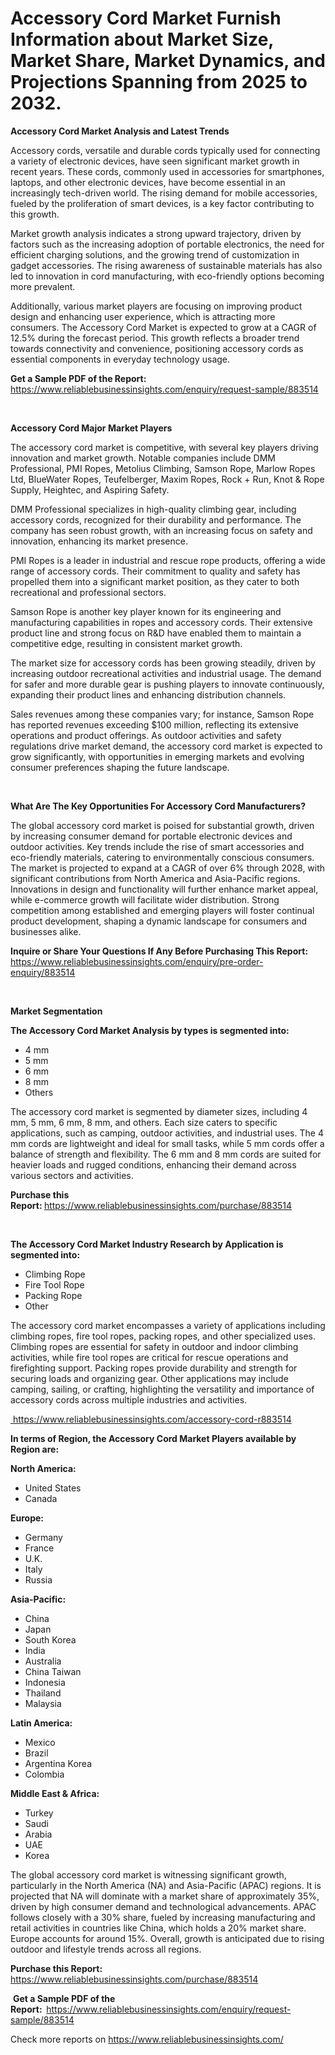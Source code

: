 <p><h1>Accessory Cord Market Furnish Information about Market Size, Market Share, Market Dynamics, and Projections Spanning from 2025 to 2032.</h1></p><p><strong>Accessory Cord Market Analysis and Latest Trends</strong></p>
<p><p>Accessory cords, versatile and durable cords typically used for connecting a variety of electronic devices, have seen significant market growth in recent years. These cords, commonly used in accessories for smartphones, laptops, and other electronic devices, have become essential in an increasingly tech-driven world. The rising demand for mobile accessories, fueled by the proliferation of smart devices, is a key factor contributing to this growth.</p><p>Market growth analysis indicates a strong upward trajectory, driven by factors such as the increasing adoption of portable electronics, the need for efficient charging solutions, and the growing trend of customization in gadget accessories. The rising awareness of sustainable materials has also led to innovation in cord manufacturing, with eco-friendly options becoming more prevalent.</p><p>Additionally, various market players are focusing on improving product design and enhancing user experience, which is attracting more consumers. The Accessory Cord Market is expected to grow at a CAGR of 12.5% during the forecast period. This growth reflects a broader trend towards connectivity and convenience, positioning accessory cords as essential components in everyday technology usage.</p></p>
<p><strong>Get a Sample PDF of the Report:&nbsp;</strong> <a href="https://www.reliablebusinessinsights.com/enquiry/request-sample/883514?utm_campaign=3128&utm_medium=2&utm_source=Github&utm_content=ia&utm_term=01042025&utm_id=accessory-cord">https://www.reliablebusinessinsights.com/enquiry/request-sample/883514</a></p>
<p>&nbsp;</p>
<p><strong>Accessory Cord Major Market Players</strong></p>
<p><p>The accessory cord market is competitive, with several key players driving innovation and market growth. Notable companies include DMM Professional, PMI Ropes, Metolius Climbing, Samson Rope, Marlow Ropes Ltd, BlueWater Ropes, Teufelberger, Maxim Ropes, Rock + Run, Knot & Rope Supply, Heightec, and Aspiring Safety.</p><p>DMM Professional specializes in high-quality climbing gear, including accessory cords, recognized for their durability and performance. The company has seen robust growth, with an increasing focus on safety and innovation, enhancing its market presence.</p><p>PMI Ropes is a leader in industrial and rescue rope products, offering a wide range of accessory cords. Their commitment to quality and safety has propelled them into a significant market position, as they cater to both recreational and professional sectors.</p><p>Samson Rope is another key player known for its engineering and manufacturing capabilities in ropes and accessory cords. Their extensive product line and strong focus on R&D have enabled them to maintain a competitive edge, resulting in consistent market growth.</p><p>The market size for accessory cords has been growing steadily, driven by increasing outdoor recreational activities and industrial usage. The demand for safer and more durable gear is pushing players to innovate continuously, expanding their product lines and enhancing distribution channels.</p><p>Sales revenues among these companies vary; for instance, Samson Rope has reported revenues exceeding $100 million, reflecting its extensive operations and product offerings. As outdoor activities and safety regulations drive market demand, the accessory cord market is expected to grow significantly, with opportunities in emerging markets and evolving consumer preferences shaping the future landscape.</p></p>
<p>&nbsp;</p>
<p><strong>What Are The Key Opportunities For Accessory Cord Manufacturers?</strong></p>
<p><p>The global accessory cord market is poised for substantial growth, driven by increasing consumer demand for portable electronic devices and outdoor activities. Key trends include the rise of smart accessories and eco-friendly materials, catering to environmentally conscious consumers. The market is projected to expand at a CAGR of over 6% through 2028, with significant contributions from North America and Asia-Pacific regions. Innovations in design and functionality will further enhance market appeal, while e-commerce growth will facilitate wider distribution. Strong competition among established and emerging players will foster continual product development, shaping a dynamic landscape for consumers and businesses alike.</p></p>
<p><strong>Inquire or Share Your Questions If Any Before Purchasing This Report:</strong> <a href="https://www.reliablebusinessinsights.com/enquiry/pre-order-enquiry/883514?utm_campaign=3128&utm_medium=2&utm_source=Github&utm_content=ia&utm_term=01042025&utm_id=accessory-cord">https://www.reliablebusinessinsights.com/enquiry/pre-order-enquiry/883514</a></p>
<p>&nbsp;</p>
<p><strong>Market Segmentation</strong></p>
<p><strong>The Accessory Cord Market Analysis by types is segmented into:</strong></p>
<p><ul><li>4 mm</li><li>5 mm</li><li>6 mm</li><li>8 mm</li><li>Others</li></ul></p>
<p><p>The accessory cord market is segmented by diameter sizes, including 4 mm, 5 mm, 6 mm, 8 mm, and others. Each size caters to specific applications, such as camping, outdoor activities, and industrial uses. The 4 mm cords are lightweight and ideal for small tasks, while 5 mm cords offer a balance of strength and flexibility. The 6 mm and 8 mm cords are suited for heavier loads and rugged conditions, enhancing their demand across various sectors and activities.</p></p>
<p><strong>Purchase this Report:&nbsp;</strong><a href="https://www.reliablebusinessinsights.com/purchase/883514?utm_campaign=3128&utm_medium=2&utm_source=Github&utm_content=ia&utm_term=01042025&utm_id=accessory-cord">https://www.reliablebusinessinsights.com/purchase/883514</a></p>
<p>&nbsp;</p>
<p><strong>The Accessory Cord Market Industry Research by Application is segmented into:</strong></p>
<p><ul><li>Climbing Rope</li><li>Fire Tool Rope</li><li>Packing Rope</li><li>Other</li></ul></p>
<p><p>The accessory cord market encompasses a variety of applications including climbing ropes, fire tool ropes, packing ropes, and other specialized uses. Climbing ropes are essential for safety in outdoor and indoor climbing activities, while fire tool ropes are critical for rescue operations and firefighting support. Packing ropes provide durability and strength for securing loads and organizing gear. Other applications may include camping, sailing, or crafting, highlighting the versatility and importance of accessory cords across multiple industries and activities.</p></p>
<p><a href="https://www.reliablebusinessinsights.com/accessory-cord-r883514?utm_campaign=3128&utm_medium=2&utm_source=Github&utm_content=ia&utm_term=01042025&utm_id=accessory-cord">&nbsp;https://www.reliablebusinessinsights.com/accessory-cord-r883514</a></p>
<p><strong>In terms of Region, the Accessory Cord Market Players available by Region are:</strong></p>
<p>
    <p> <strong> North America: </strong>
        <ul>
            <li>United States</li>
            <li>Canada</li>
        </ul>
        </p> 
    <p> <strong> Europe: </strong>
        <ul>
            <li>Germany</li>
            <li>France</li>
            <li>U.K.</li>
            <li>Italy</li>
            <li>Russia</li>
        </ul>
        </p> 
    <p> <strong> Asia-Pacific: </strong>
        <ul>
            <li>China</li>
            <li>Japan</li>
            <li>South Korea</li>
            <li>India</li>
            <li>Australia</li>
            <li>China Taiwan</li>
            <li>Indonesia</li>
            <li>Thailand</li>
            <li>Malaysia</li>
        </ul>
        </p> 
    <p> <strong> Latin America: </strong>
        <ul>
            <li>Mexico</li>
            <li>Brazil</li>
            <li>Argentina Korea</li>
            <li>Colombia</li>
        </ul>
        </p> 
    <p> <strong> Middle East & Africa: </strong>
        <ul>
            <li>Turkey</li>
            <li>Saudi</li>
            <li>Arabia</li>
            <li>UAE</li>
            <li>Korea</li>
        </ul>
    </p>
    </p>
<p><p>The global accessory cord market is witnessing significant growth, particularly in the North America (NA) and Asia-Pacific (APAC) regions. It is projected that NA will dominate with a market share of approximately 35%, driven by high consumer demand and technological advancements. APAC follows closely with a 30% share, fueled by increasing manufacturing and retail activities in countries like China, which holds a 20% market share. Europe accounts for around 15%. Overall, growth is anticipated due to rising outdoor and lifestyle trends across all regions.</p></p>
<p><strong>Purchase this Report: </strong><a href="https://www.reliablebusinessinsights.com/purchase/883514?utm_campaign=3128&utm_medium=2&utm_source=Github&utm_content=ia&utm_term=01042025&utm_id=accessory-cord">https://www.reliablebusinessinsights.com/purchase/883514</a></p>
<p>&nbsp;<strong>Get a Sample PDF of the Report:&nbsp;&nbsp;</strong><a href="https://www.reliablebusinessinsights.com/enquiry/request-sample/883514?utm_campaign=3128&utm_medium=2&utm_source=Github&utm_content=ia&utm_term=01042025&utm_id=accessory-cord">https://www.reliablebusinessinsights.com/enquiry/request-sample/883514</a></p>
<p><strong></strong></p>
<p>Check more reports on <a href="https://www.reliablebusinessinsights.com/?utm_campaign=3128&utm_medium=2&utm_source=Github&utm_content=ia&utm_term=01042025&utm_id=accessory-cord">https://www.reliablebusinessinsights.com/</a></p>